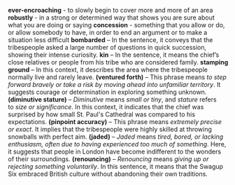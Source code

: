 **ever-encroaching** - to slowly begin to cover more and more of an area
**robustly** - in a strong or determined way that shows you are sure about what you are doing or saying
**concession** - something that you allow or do, or allow somebody to have, in order to end an argument or to make a situation less difficult
**bombarded** – In the sentence, it conveys that the tribespeople asked a large number of questions in quick succession, showing their intense curiosity.
**kin** – In the sentence, it means the chief’s close relatives or people from his tribe who are considered family.
**stamping ground** – In this context, it describes the area where the tribespeople normally live and rarely leave.
**(ventured forth)** – This phrase means _to step forward bravely or take a risk by moving ahead into unfamiliar territory_. It suggests courage or determination in exploring something unknown.
**(diminutive stature)** – _Diminutive_ means _small or tiny_, and _stature_ refers to _size or significance_. In this context, it indicates that the chief was surprised by how small St. Paul's Cathedral was compared to his expectations.
**(pinpoint accuracy)** – This phrase means _extremely precise or exact_. It implies that the tribespeople were highly skilled at throwing snowballs with perfect aim.
**(jaded)** – _Jaded_ means _tired, bored, or lacking enthusiasm, often due to having experienced too much of something_. Here, it suggests that people in London have become indifferent to the wonders of their surroundings.
**(renouncing)** – _Renouncing_ means _giving up or rejecting something voluntarily_. In this sentence, it means that the Swagup Six embraced British culture without abandoning their own traditions.